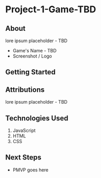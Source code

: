 # Project-1-Game-TBD
## About
 lore ipsum placeholder - TBD
 * Game's Name - TBD
 * Screenshot / Logo
 

## Getting Started

## Attributions
 lore ipsum placeholder - TBD

## Technologies Used
1. JavaScript
2. HTML
3. CSS


## Next Steps
 * PMVP goes here
